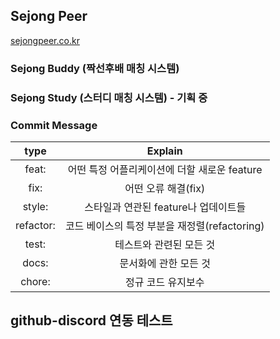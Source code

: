 ## Sejong Peer

[sejongpeer.co.kr](https://sejongpeer.co.kr)

### Sejong Buddy (짝선후배 매칭 시스템) <br>

### Sejong Study (스터디 매칭 시스템) - 기획 중

### Commit Message

|   type    |                    Explain                    |
| :-------: | :-------------------------------------------: |
|   feat:   | 어떤 특정 어플리케이션에 더할 새로운 feature  |
|   fix:    |              어떤 오류 해결(fix)              |
|  style:   |     스타일과 연관된 feature나 업데이트들      |
| refactor: | 코드 베이스의 특정 부분을 재정렬(refactoring) |
|   test:   |            테스트와 관련된 모든 것            |
|   docs:   |             문서화에 관한 모든 것             |
|  chore:   |              정규 코드 유지보수               |


## github-discord 연동 테스트

